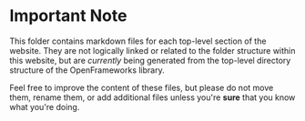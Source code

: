 # Important Note

This folder contains markdown files for each top-level section of the website. They are not logically linked or related to the folder structure within this website, but are *currently* being generated from the top-level directory structure of the OpenFrameworks library.  

Feel free to improve the content of these files, but please do not move them, rename them, or add additional files unless you're **sure** that you know what you're doing.

